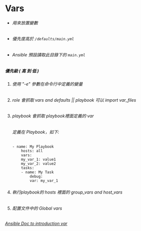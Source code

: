 # Vars
* ###### 用來放置變數
* ###### 優先度高於 ` /defaults/main.yml `
* ###### Ansible 預設讀取此目錄下的 ` main.yml `

##### 優先級 ( 高 到 低 )
1. ###### 使用 "-e" 參數在命令行中定義的變量
2. ###### role 會抓取 vars and defaults || playbook 可以 import var_files
3. ###### playbook 會抓取 playbook裡面定義的 var 
    ###### 定義在 Playbook，如下:
    ```
    - name: My Playbook
        hosts: all
        vars:
        my_var_1: value1
        my_var_2: value2
        tasks:
        - name: My Task
            debug:
            var: my_var_1
    ```
4. ###### 執行playbook的 hosts 裡面的 group_vars and host_vars
5. ###### 配置文件中的 Global vars

###### [Ansible Doc to introduction var](https://docs.ansible.com/ansible/latest/playbook_guide/playbooks_variables.html#variable-precedence-where-should-i-put-a-variable)

